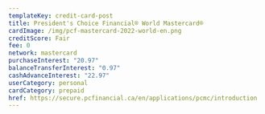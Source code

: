 ```yaml
---
templateKey: credit-card-post
title: President's Choice Financial® World Mastercard®
cardImage: /img/pcf-mastercard-2022-world-en.png
creditScore: Fair
fee: 0
network: mastercard
purchaseInterest: "20.97"
balanceTransferInterest: "0.97"
cashAdvanceInterest: "22.97"
userCategory: personal
cardCategory: prepaid
href: https://secure.pcfinancial.ca/en/applications/pcmc/introduction
---
```

